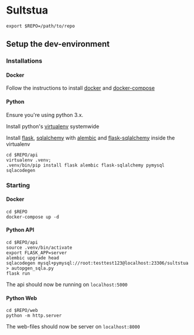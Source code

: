# Sultstua


```
export $REPO=/path/to/repo
```


## Setup the dev-environment

### Installations

#### Docker

Follow the instructions to install [docker](https://docs.docker.com/engine/install/ubuntu/) and [docker-compose](https://docs.docker.com/compose/install/)

#### Python

Ensure you're using python 3.x.

Install python's [virtualenv](https://virtualenv.pypa.io/en/latest/) systemwide

Install [flask](https://flask.palletsprojects.com/en/2.0.x/), [sqlalchemy](https://www.sqlalchemy.org/) with [alembic](https://github.com/sqlalchemy/alembic) and [flask-sqlalchemy](https://github.com/pallets/flask-sqlalchemy) inside the virtualenv

```
cd $REPO/api
virtualenv .venv;
.venv/bin/pip install flask alembic flask-sqlalchemy pymysql sqlacodegen
```

### Starting

#### Docker

```
cd $REPO
docker-compose up -d
```

#### Python API

```
cd $REPO/api
source .venv/bin/activate
export FLASK_APP=server
alembic upgrade head
sqlacodegen mysql+pymysql://root:testtest123@localhost:23306/sultstua > autopgen_sqla.py
flask run
```

The api should now be running on `localhost:5000`

#### Python Web

```
cd $REPO/web
python -m http.server
```

The web-files should now be server on `localhost:8000`
